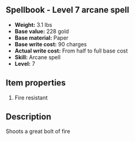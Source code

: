 ## Spellbook - Level 7 arcane spell
- **Weight:** 3.1 lbs
- **Base value:** 228 gold
- **Base material:** Paper
- **Base write cost:** 90 charges
- **Actual write cost:** From half to full base cost
- **Skill:** Arcane spell
- **Level:** 7
## Item properties
1. Fire resistant
## Description
Shoots a great bolt of fire
